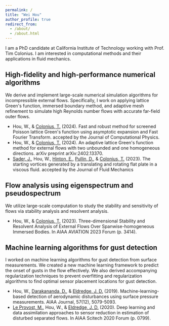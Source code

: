 ```yaml
---
permalink: /
title: "Wei Hou"
author_profile: true
redirect_from: 
  - /about/
  - /about.html
---
```

I am a PhD candidate at California Institute of Technology working with Prof. Tim Colonius. I am interested in computational methods and their applications in fluid mechanics.

High-fidelity and high-performance numerical algorithms
------
We derive and implement large-scale numerical simulation algorithms for incompressible external flows. Specifically, I work on applying lattice Green's function, immersed boundary method, and adaptive mesh refinement to simulate high Reynolds number flows with accurate far-field outer flows.
- Hou, W., & [Colonius, T.](https://colonius.caltech.edu/) (2024). Fast and robust method for screened Poisson lattice Green's function using asymptotic expansion and Fast Fourier Transform. accepted by the Journal of Computational Physics. 
- Hou, W., & [Colonius, T.](https://colonius.caltech.edu/) (2024). An adaptive lattice Green's function method for external flows with two unbounded and one homogeneous directions. arXiv preprint arXiv:2402.13370.
- [Sader, J.](https://sader.caltech.edu/), Hou, W., [Hinton, E.](https://blogs.unimelb.edu.au/edward-hinton/), [Pullin, D.](https://www.eas.caltech.edu/people/dpullin), & [Colonius, T.](https://colonius.caltech.edu/) (2023). The starting vortices generated by a translating and rotating flat plate in a viscous fluid. accepted by the Journal of Fluid Mechanics

Flow analysis using eigenspectrum and pseudospectrum
------
We utilize large-scale computation to study the stability and sensitivity of flows via stability analysis and resolvent analysis.
- Hou, W., & [Colonius, T.](https://colonius.caltech.edu/) (2023). Three-dimensional Stability and Resolvent Analysis of External Flows Over Spanwise-homogeneous Immersed Bodies. In AIAA AVIATION 2023 Forum (p. 3414).

Machine learning algorithms for gust detection
------
I worked on machine learning algorithms for gust detection from surface measurements. We created a new machine learning framework to predict the onset of gusts in the flow effectively. We also derived accompanying regularization techniques to prevent overfitting and regularization algorithms to find optimal sensor placement locations for gust detection.
- Hou, W., [Darakananda, D.](https://github.com/darwindarak), & [Eldredge, J. D.](https://www.seas.ucla.edu/sofia/jeff/index.php) (2019). Machine-learning-based detection of aerodynamic disturbances using surface pressure measurements. AIAA Journal, 57(12), 5079-5093.
- [Le Provost, M.](https://github.com/mleprovost), Hou, W., & [Eldredge, J. D.](https://www.seas.ucla.edu/sofia/jeff/index.php) (2020). Deep learning and data assimilation approaches to sensor reduction in estimation of disturbed separated flows. In AIAA Scitech 2020 Forum (p. 0799).
